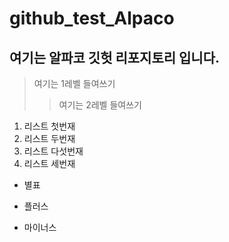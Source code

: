 # github_test_Alpaco
## 여기는 알파코 깃헛 리포지토리 입니다.

> 여기는 1레벨 들여쓰기
>> 여기는 2레벨 들여쓰기

1. 리스트 첫번재
2. 리스트 두번재
5. 리스트 다섯번재
3. 리스트 세번재

* 별표
+ 플러스
- 마이너스
